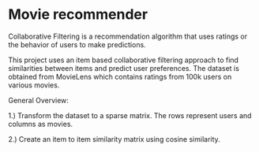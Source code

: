 # Movie recommender
Collaborative Filtering is a recommendation algorithm that uses ratings or the behavior of users to make predictions.

This project uses an item based collaborative filtering approach to find similarities between items and predict user preferences. The dataset is obtained from MovieLens which contains ratings from 100k users on various movies.

General Overview:

1.) Transform the dataset to a sparse matrix. The rows represent users and columns as movies.

2.) Create an item to item similarity matrix using cosine similarity. 
